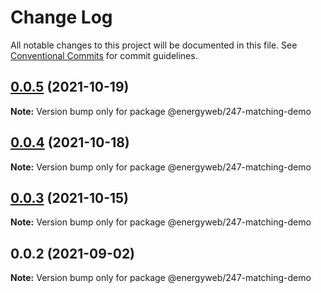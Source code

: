 # Change Log

All notable changes to this project will be documented in this file.
See [Conventional Commits](https://conventionalcommits.org) for commit guidelines.

## [0.0.5](https://github.com/energywebfoundation/origin-247-sdk/compare/@energyweb/247-matching-demo@0.0.4...@energyweb/247-matching-demo@0.0.5) (2021-10-19)

**Note:** Version bump only for package @energyweb/247-matching-demo





## [0.0.4](https://github.com/energywebfoundation/origin-247-sdk/compare/@energyweb/247-matching-demo@0.0.3...@energyweb/247-matching-demo@0.0.4) (2021-10-18)

**Note:** Version bump only for package @energyweb/247-matching-demo





## [0.0.3](https://github.com/energywebfoundation/origin-247-sdk/compare/@energyweb/247-matching-demo@0.0.2...@energyweb/247-matching-demo@0.0.3) (2021-10-15)

**Note:** Version bump only for package @energyweb/247-matching-demo





## 0.0.2 (2021-09-02)

**Note:** Version bump only for package @energyweb/247-matching-demo
